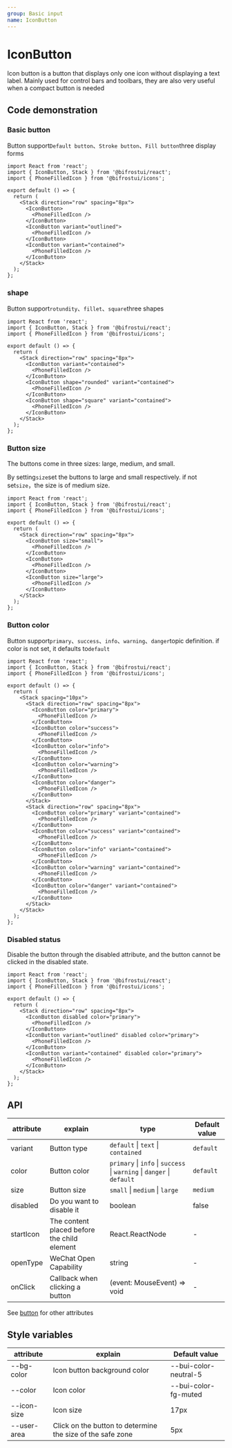 ```yaml
---
group: Basic input
name: IconButton
---
```


# IconButton

Icon button is a button that displays only one icon without displaying a text label. Mainly used for control bars and toolbars, they are also very useful when a compact button is needed

## Code demonstration

### Basic button

Button support`Default button`、`Stroke button`、`Fill button`three display forms

```tsx
import React from 'react';
import { IconButton, Stack } from '@bifrostui/react';
import { PhoneFilledIcon } from '@bifrostui/icons';

export default () => {
  return (
    <Stack direction="row" spacing="8px">
      <IconButton>
        <PhoneFilledIcon />
      </IconButton>
      <IconButton variant="outlined">
        <PhoneFilledIcon />
      </IconButton>
      <IconButton variant="contained">
        <PhoneFilledIcon />
      </IconButton>
    </Stack>
  );
};
```

### shape

Button support`rotundity`、`fillet`、`square`three shapes

```tsx
import React from 'react';
import { IconButton, Stack } from '@bifrostui/react';
import { PhoneFilledIcon } from '@bifrostui/icons';

export default () => {
  return (
    <Stack direction="row" spacing="8px">
      <IconButton variant="contained">
        <PhoneFilledIcon />
      </IconButton>
      <IconButton shape="rounded" variant="contained">
        <PhoneFilledIcon />
      </IconButton>
      <IconButton shape="square" variant="contained">
        <PhoneFilledIcon />
      </IconButton>
    </Stack>
  );
};
```

### Button size

The buttons come in three sizes: large, medium, and small.

By setting`size`set the buttons to large and small respectively. if not set`size`，the size is of medium size.

```tsx
import React from 'react';
import { IconButton, Stack } from '@bifrostui/react';
import { PhoneFilledIcon } from '@bifrostui/icons';

export default () => {
  return (
    <Stack direction="row" spacing="8px">
      <IconButton size="small">
        <PhoneFilledIcon />
      </IconButton>
      <IconButton>
        <PhoneFilledIcon />
      </IconButton>
      <IconButton size="large">
        <PhoneFilledIcon />
      </IconButton>
    </Stack>
  );
};
```

### Button color

Button support`primary`、`success`、`info`、`warning`、`danger`topic definition. if color is not set, it defaults to`default`

```tsx
import React from 'react';
import { IconButton, Stack } from '@bifrostui/react';
import { PhoneFilledIcon } from '@bifrostui/icons';

export default () => {
  return (
    <Stack spacing="10px">
      <Stack direction="row" spacing="8px">
        <IconButton color="primary">
          <PhoneFilledIcon />
        </IconButton>
        <IconButton color="success">
          <PhoneFilledIcon />
        </IconButton>
        <IconButton color="info">
          <PhoneFilledIcon />
        </IconButton>
        <IconButton color="warning">
          <PhoneFilledIcon />
        </IconButton>
        <IconButton color="danger">
          <PhoneFilledIcon />
        </IconButton>
      </Stack>
      <Stack direction="row" spacing="8px">
        <IconButton color="primary" variant="contained">
          <PhoneFilledIcon />
        </IconButton>
        <IconButton color="success" variant="contained">
          <PhoneFilledIcon />
        </IconButton>
        <IconButton color="info" variant="contained">
          <PhoneFilledIcon />
        </IconButton>
        <IconButton color="warning" variant="contained">
          <PhoneFilledIcon />
        </IconButton>
        <IconButton color="danger" variant="contained">
          <PhoneFilledIcon />
        </IconButton>
      </Stack>
    </Stack>
  );
};
```

### Disabled status

Disable the button through the disabled attribute, and the button cannot be clicked in the disabled state.

```tsx
import React from 'react';
import { IconButton, Stack } from '@bifrostui/react';
import { PhoneFilledIcon } from '@bifrostui/icons';

export default () => {
  return (
    <Stack direction="row" spacing="8px">
      <IconButton disabled color="primary">
        <PhoneFilledIcon />
      </IconButton>
      <IconButton variant="outlined" disabled color="primary">
        <PhoneFilledIcon />
      </IconButton>
      <IconButton variant="contained" disabled color="primary">
        <PhoneFilledIcon />
      </IconButton>
    </Stack>
  );
};
```

## API

| attribute | explain                                     | type                                                                   | Default value |
| --------- | ------------------------------------------- | ---------------------------------------------------------------------- | ------------- |
| variant   | Button type                                 | `default` \| `text` \| `contained`                                     | `default`     |
| color     | Button color                                | `primary` \| `info` \| `success` \| `warning` \| `danger` \| `default` | `default`     |
| size      | Button size                                 | `small` \| `medium` \| `large`                                         | `medium`      |
| disabled  | Do you want to disable it                   | boolean                                                                | false         |
| startIcon | The content placed before the child element | React.ReactNode                                                        | -             |
| openType  | WeChat Open Capability                      | string                                                                 | -             |
| onClick   | Callback when clicking a button             | (event: MouseEvent) => void                                            | -             |

See [button](https://developer.mozilla.org/en-US/docs/Web/HTML/Element/button#attributes) for other attributes

## Style variables

| attribute   | explain                                                    | Default value         |
| ----------- | ---------------------------------------------------------- | --------------------- |
| --bg-color  | Icon button background color                               | --bui-color-neutral-5 |
| --color     | Icon color                                                 | --bui-color-fg-muted  |
| --icon-size | Icon size                                                  | 17px                  |
| --user-area | Click on the button to determine the size of the safe zone | 5px                   |
